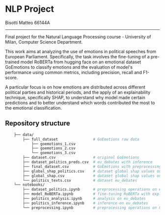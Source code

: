 # NLP Project

Bisotti Matteo 66144A

---

Final project for the Natural Language Processing course - University of Milan, Computer Science Department.

This work aims at analyzing the use of emotions in political speeches from European Parliament. Specifically, the task involves the fine-tuning of a pre-trained model RoBERTa from hugging face on an emotional dataset GoEmotions to classify emotions and the evaluation of model's performance using common metrics, including precision, recall and F1-score. 

A particular focus is on how emotions are distributed across different political parties and historical periods, and the apply of an explainability technique, specifically SHAP, to understand why model made certain predictions and to better understand which words contributed the most to the emotional classification.

## Repository structure

```bash
    ├── data/   
        ├── full_dataset                # GoEmotions raw data
            ├── goemotions_1.csv        
            ├── goemotions_2.csv
            └── goemotions_3.csv
        ├── dataset.csv                 # original GoEmotions
        ├── dataset_politics_preds.csv  # eu_debates with inference
        ├── final_dataset.csv           # GoEmotions with preprocessing 
        ├── global_shap_politics.csv    # dataset global shap values on eu_debates
        ├── global_shap.csv             # dataset global shap values on GoEMotions
        └── politics_texts.csv          # dataset eu_debates     
    └── notebooks/
        ├── dataset_politics.ipynb      # preprocessing operations on eu_debates
        ├── model_RoBERTa.ipynb         # fine-tuning RoBERTa with explainability on GoEmotions
        ├── politics_analysis.ipynb     # analysis on eu_debates
        ├── politics_inference.ipynb    # inference on eu_debates
        └── preprocessing.ipynb         # preprocessing operations on GoEmotions

```